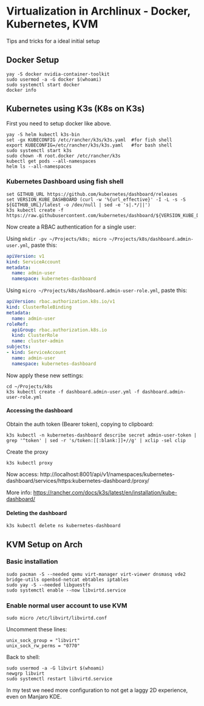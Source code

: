 <!-- toc -->

# Virtualization in Archlinux - Docker, Kubernetes, KVM

Tips and tricks for a ideal initial setup

<!-- toc -->

## Docker Setup

    yay -S docker nvidia-container-toolkit
    sudo usermod -a -G docker $(whoami)
    sudo systemctl start docker
    docker info

## Kubernetes using K3s (K8s on K3s)

First you need to setup docker like above.

    yay -S helm kubectl k3s-bin
    set -gx KUBECONFIG /etc/rancher/k3s/k3s.yaml  #for fish shell
    export KUBECONFIG=/etc/rancher/k3s/k3s.yaml   #for bash shell
    sudo systemctl start k3s
    sudo chown -R root.docker /etc/rancher/k3s
    kubectl get pods --all-namespaces
    helm ls --all-namespaces

### Kubernetes Dashboard using fish shell

    set GITHUB_URL https://github.com/kubernetes/dashboard/releases
    set VERSION_KUBE_DASHBOARD (curl -w '%{url_effective}' -I -L -s -S ${GITHUB_URL}/latest -o /dev/null | sed -e 's|.*/||')
    k3s kubectl create -f https://raw.githubusercontent.com/kubernetes/dashboard/${VERSION_KUBE_DASHBOARD}/aio/deploy/recommended.yaml

Now create a RBAC authentication for a single user:

Using `mkdir -pv ~/Projects/k8s; micro ~/Projects/k8s/dashboard.admin-user.yml`, paste this:

```yaml
apiVersion: v1
kind: ServiceAccount
metadata:
  name: admin-user
  namespace: kubernetes-dashboard
```
Using `micro ~/Projects/k8s/dashboard.admin-user-role.yml`, paste this:

```yaml
apiVersion: rbac.authorization.k8s.io/v1
kind: ClusterRoleBinding
metadata:
  name: admin-user
roleRef:
  apiGroup: rbac.authorization.k8s.io
  kind: ClusterRole
  name: cluster-admin
subjects:
- kind: ServiceAccount
  name: admin-user
  namespace: kubernetes-dashboard
```

Now apply these new settings:

    cd ~/Projects/k8s
    k3s kubectl create -f dashboard.admin-user.yml -f dashboard.admin-user-role.yml

#### Accessing the dashboard

Obtain the auth token (Bearer token), copying to clipboard:

    k3s kubectl -n kubernetes-dashboard describe secret admin-user-token | grep '^token' | sed -r 's/token:[[:blank:]]+//g' | xclip -sel clip

Create the proxy

    k3s kubectl proxy

Now access: http://localhost:8001/api/v1/namespaces/kubernetes-dashboard/services/https:kubernetes-dashboard:/proxy/

More info: https://rancher.com/docs/k3s/latest/en/installation/kube-dashboard/

#### Deleting the dashboard

    k3s kubectl delete ns kubernetes-dashboard


## KVM Setup on Arch

### Basic installation

    sudo pacman -S --needed qemu virt-manager virt-viewer dnsmasq vde2 bridge-utils openbsd-netcat ebtables iptables
    sudo yay -S --needed libguestfs
    sudo systemctl enable --now libvirtd.service

### Enable normal user account to use KVM

    sudo micro /etc/libvirt/libvirtd.conf

Uncomment these lines:

    unix_sock_group = "libvirt"
    unix_sock_rw_perms = "0770"

Back to shell:

    sudo usermod -a -G libvirt $(whoami)
    newgrp libvirt
    sudo systemctl restart libvirtd.service

In my test we need more configuration to not get a laggy 2D experience, even on Manjaro KDE.
